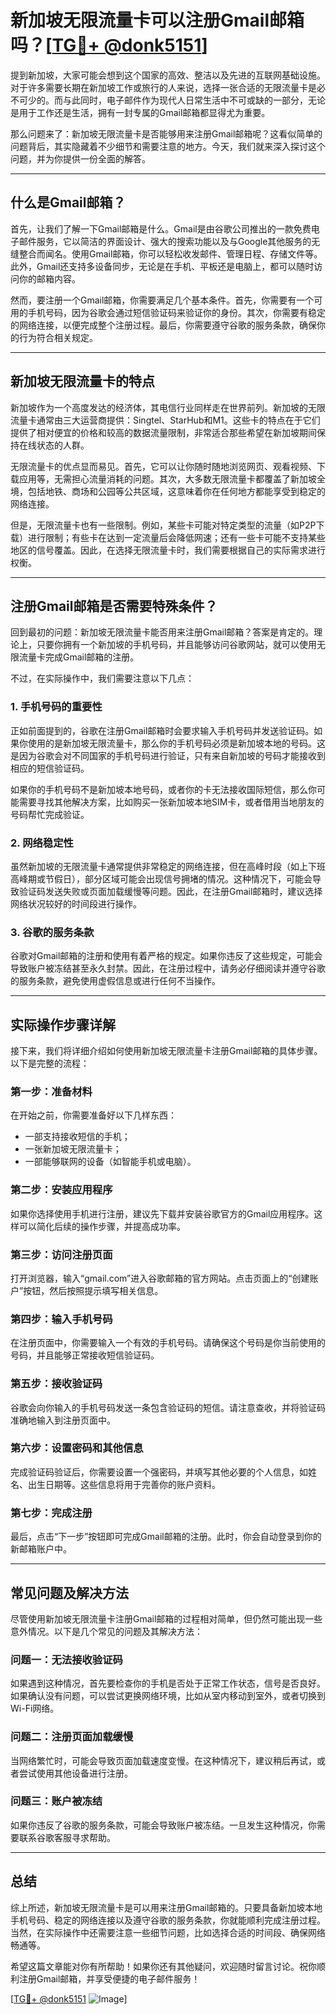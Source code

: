 # 新加坡无限流量卡可以注册Gmail邮箱吗？[[TG💪+ @donk5151](https://t.me/s/donk5151)]

提到新加坡，大家可能会想到这个国家的高效、整洁以及先进的互联网基础设施。对于许多需要长期在新加坡工作或旅行的人来说，选择一张合适的无限流量卡是必不可少的。而与此同时，电子邮件作为现代人日常生活中不可或缺的一部分，无论是用于工作还是生活，拥有一封专属的Gmail邮箱都显得尤为重要。

那么问题来了：新加坡无限流量卡是否能够用来注册Gmail邮箱呢？这看似简单的问题背后，其实隐藏着不少细节和需要注意的地方。今天，我们就来深入探讨这个问题，并为你提供一份全面的解答。

---

## 什么是Gmail邮箱？

首先，让我们了解一下Gmail邮箱是什么。Gmail是由谷歌公司推出的一款免费电子邮件服务，它以简洁的界面设计、强大的搜索功能以及与Google其他服务的无缝整合而闻名。使用Gmail邮箱，你可以轻松收发邮件、管理日程、存储文件等。此外，Gmail还支持多设备同步，无论是在手机、平板还是电脑上，都可以随时访问你的邮箱内容。

然而，要注册一个Gmail邮箱，你需要满足几个基本条件。首先，你需要有一个可用的手机号码，因为谷歌会通过短信验证码来验证你的身份。其次，你需要有稳定的网络连接，以便完成整个注册过程。最后，你需要遵守谷歌的服务条款，确保你的行为符合相关规定。

---

## 新加坡无限流量卡的特点

新加坡作为一个高度发达的经济体，其电信行业同样走在世界前列。新加坡的无限流量卡通常由三大运营商提供：Singtel、StarHub和M1。这些卡的特点在于它们提供了相对便宜的价格和较高的数据流量限制，非常适合那些希望在新加坡期间保持在线状态的人群。

无限流量卡的优点显而易见。首先，它可以让你随时随地浏览网页、观看视频、下载应用等，无需担心流量消耗的问题。其次，大多数无限流量卡都覆盖了新加坡全境，包括地铁、商场和公园等公共区域，这意味着你在任何地方都能享受到稳定的网络连接。

但是，无限流量卡也有一些限制。例如，某些卡可能对特定类型的流量（如P2P下载）进行限制；有些卡在达到一定流量后会降低网速；还有一些卡可能不支持某些地区的信号覆盖。因此，在选择无限流量卡时，我们需要根据自己的实际需求进行权衡。

---

## 注册Gmail邮箱是否需要特殊条件？

回到最初的问题：新加坡无限流量卡能否用来注册Gmail邮箱？答案是肯定的。理论上，只要你拥有一个新加坡的手机号码，并且能够访问谷歌网站，就可以使用无限流量卡完成Gmail邮箱的注册。

不过，在实际操作中，我们需要注意以下几点：

### 1. 手机号码的重要性

正如前面提到的，谷歌在注册Gmail邮箱时会要求输入手机号码并发送验证码。如果你使用的是新加坡无限流量卡，那么你的手机号码必须是新加坡本地的号码。这是因为谷歌会对不同国家的手机号码进行验证，只有来自新加坡的号码才能接收到相应的短信验证码。

如果你的手机号码不是新加坡本地号码，或者你的卡无法接收国际短信，那么你可能需要寻找其他解决方案，比如购买一张新加坡本地SIM卡，或者借用当地朋友的号码帮忙完成验证。

### 2. 网络稳定性

虽然新加坡的无限流量卡通常提供非常稳定的网络连接，但在高峰时段（如上下班高峰期或节假日），部分区域可能会出现信号拥堵的情况。这种情况下，可能会导致验证码发送失败或页面加载缓慢等问题。因此，在注册Gmail邮箱时，建议选择网络状况较好的时间段进行操作。

### 3. 谷歌的服务条款

谷歌对Gmail邮箱的注册和使用有着严格的规定。如果你违反了这些规定，可能会导致账户被冻结甚至永久封禁。因此，在注册过程中，请务必仔细阅读并遵守谷歌的服务条款，避免使用虚假信息或进行任何不当操作。

---

## 实际操作步骤详解

接下来，我们将详细介绍如何使用新加坡无限流量卡注册Gmail邮箱的具体步骤。以下是完整的流程：

### 第一步：准备材料

在开始之前，你需要准备好以下几样东西：
- 一部支持接收短信的手机；
- 一张新加坡无限流量卡；
- 一部能够联网的设备（如智能手机或电脑）。

### 第二步：安装应用程序

如果你选择使用手机进行注册，建议先下载并安装谷歌官方的Gmail应用程序。这样可以简化后续的操作步骤，并提高成功率。

### 第三步：访问注册页面

打开浏览器，输入“gmail.com”进入谷歌邮箱的官方网站。点击页面上的“创建账户”按钮，然后按照提示填写相关信息。

### 第四步：输入手机号码

在注册页面中，你需要输入一个有效的手机号码。请确保这个号码是你当前使用的号码，并且能够正常接收短信验证码。

### 第五步：接收验证码

谷歌会向你输入的手机号码发送一条包含验证码的短信。请注意查收，并将验证码准确地输入到注册页面中。

### 第六步：设置密码和其他信息

完成验证码验证后，你需要设置一个强密码，并填写其他必要的个人信息，如姓名、出生日期等。这些信息将用于完善你的账户资料。

### 第七步：完成注册

最后，点击“下一步”按钮即可完成Gmail邮箱的注册。此时，你会自动登录到你的新邮箱账户中。

---

## 常见问题及解决方法

尽管使用新加坡无限流量卡注册Gmail邮箱的过程相对简单，但仍然可能出现一些意外情况。以下是几个常见的问题及其解决方法：

### 问题一：无法接收验证码

如果遇到这种情况，首先要检查你的手机是否处于正常工作状态，信号是否良好。如果确认没有问题，可以尝试更换网络环境，比如从室内移动到室外，或者切换到Wi-Fi网络。

### 问题二：注册页面加载缓慢

当网络繁忙时，可能会导致页面加载速度变慢。在这种情况下，建议稍后再试，或者尝试使用其他设备进行注册。

### 问题三：账户被冻结

如果你违反了谷歌的服务条款，可能会导致账户被冻结。一旦发生这种情况，你需要联系谷歌客服寻求帮助。

---

## 总结

综上所述，新加坡无限流量卡是可以用来注册Gmail邮箱的。只要具备新加坡本地手机号码、稳定的网络连接以及遵守谷歌的服务条款，你就能顺利完成注册过程。当然，在实际操作中还需要注意一些细节问题，比如选择合适的时间段、确保网络畅通等。

希望这篇文章能对你有所帮助！如果你还有其他疑问，欢迎随时留言讨论。祝你顺利注册Gmail邮箱，并享受便捷的电子邮件服务！

[[TG💪+ @donk5151](https://t.me/s/donk5151) ![Image](https://i.postimg.cc/rwNCRYN7/Snipaste-2025-04-30-17-27-05.png)]